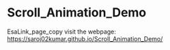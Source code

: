 # Scroll_Animation_Demo
EsaLink_page_copy
visit the webpage: https://saroj02kumar.github.io/Scroll_Animation_Demo/
